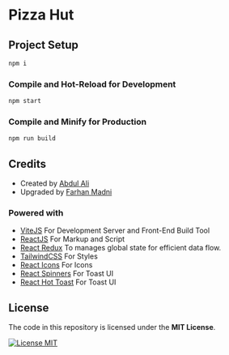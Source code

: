 # Pizza Hut

## Project Setup

```sh
npm i
```

### Compile and Hot-Reload for Development

```sh
npm start
```

### Compile and Minify for Production

```sh
npm run build
```


## Credits
- Created by [Abdul Ali](https://github.com/developer-abdulali)
- Upgraded by [Farhan Madni](https://github.com/MFM-347)

### Powered with
- [ViteJS](https://github.com/vitejs) For Development Server and Front-End Build Tool
- [ReactJS](https://github.com/facebook/react) For Markup and Script
- [React Redux](https://github.com/reduxjs/react-redux) To manages global state for efficient data flow.
- [TailwindCSS](https://github.com/tailwindlabs/tailwindcss) For Styles
- [React Icons](https://github.com/react-icons/react-icons) For Icons
- [React Spinners](https://github.com/davidhu2000/react-spinners) For Toast UI
- [React Hot Toast](https://github.com/timolins/react-hot-toast) For Toast UI


## License

The code in this repository is licensed under the **MIT License**.

[![License MIT](https://img.shields.io/badge/License-MIT-green.svg)](https://opensource.org/licenses/MIT)
